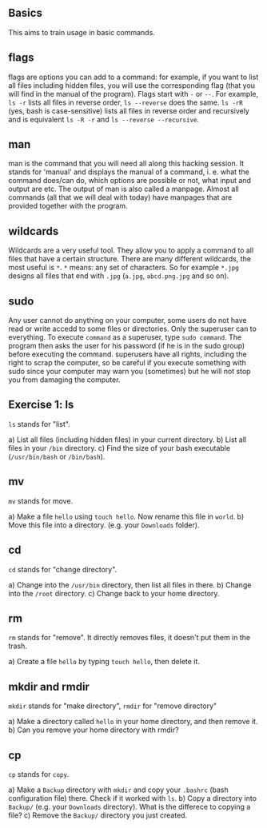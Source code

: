 ## Basics
This aims to train usage in basic commands.

## flags

flags are options you can add to a command: for example, if you want to list all files including hidden files, you will use the corresponding flag (that you will find in the manual of the program). Flags start with `-` or `--`. For example, `ls -r` lists all files in reverse order, `ls --reverse` does the same. `ls -rR` (yes, bash is case-sensitive) lists all files in reverse order and recursively and is equivalent `ls -R -r` and `ls --reverse --recursive`. 

## man

man is the command that you will need all along this hacking session. It stands for 'manual' and displays the manual of a command, i. e. what the command does/can do, which options are possible or not, what input and output are etc. The output of man is also called a manpage.
Almost all commands (all that we will deal with today) have manpages that are provided together with the program. 

## wildcards

Wildcards are a very useful tool. They allow you to apply a command to all files that have a certain structure. There are many different wildcards, the most useful is `*`. `*` means: any set of characters. So for example `*.jpg` designs all files that end with `.jpg` (`a.jpg`, `abcd.png.jpg` and so on). 

## sudo

Any user cannot do anything on your computer, some users do not have read or write accedd to some files or directories. Only the superuser can to everything. To execute `command` as a superuser, type `sudo command`. The program then asks the user for his password (if he is in the sudo group) before executing the command. superusers have all rights, including the right to scrap the computer, so be careful if you execute something with sudo since your computer may warn you (sometimes) but he will not stop you from damaging the computer. 

## Exercise 1: ls

`ls` stands for "list".

a) List all files (including hidden files) in your current directory.
b) List all files in your `/bin` directory.
c) Find the size of your bash executable (`/usr/bin/bash` or `/bin/bash`).

## mv

`mv` stands for move.

a) Make a file `hello` using `touch hello`. Now rename this file in `world`.
b) Move this file into a directory. (e.g. your `Downloads` folder).

## cd
`cd` stands for "change directory".

a) Change into the `/usr/bin` directory, then list all files in there.
b) Change into the `/root` directory.
c) Change back to your home directory.

## rm

`rm` stands for "remove". It directly removes files, it doesn't put them in the trash.

a) Create a file `hello` by typing `touch hello`, then delete it.

## mkdir and rmdir

`mkdir` stands for "make directory", `rmdir` for "remove directory"

a) Make a directory called `hello` in your home directory, and then remove it.
b) Can you remove your home directory with rmdir?

## cp

`cp` stands for `copy`.

a) Make a `Backup` directory with `mkdir` and copy your `.bashrc` (bash configuration file) there. Check if it worked with `ls`.
b) Copy a directory into `Backup/` (e.g. your `Downloads` directory). What is the differece to copying a file?
c) Remove the `Backup/` directory you just created.



